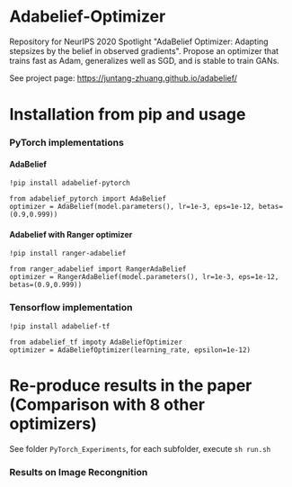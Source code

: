 # Adabelief-Optimizer
Repository for NeurIPS 2020 Spotlight  "AdaBelief Optimizer: Adapting stepsizes by the belief in observed gradients". Propose an optimizer that trains fast as Adam, generalizes well as SGD, and is stable to train GANs. 

See project page: https://juntang-zhuang.github.io/adabelief/

# Installation from pip and usage

### PyTorch implementations
#### AdaBelief
```
!pip install adabelief-pytorch

from adabelief_pytorch import AdaBelief
optimizer = AdaBelief(model.parameters(), lr=1e-3, eps=1e-12, betas=(0.9,0.999))
```

#### Adabelief with Ranger optimizer
```
!pip install ranger-adabelief

from ranger_adabelief import RangerAdaBelief
optimizer = RangerAdaBelief(model.parameters(), lr=1e-3, eps=1e-12, betas=(0.9,0.999))
```

### Tensorflow implementation
```
!pip install adabelief-tf

from adabelief_tf impoty AdaBeliefOptimizer
optimizer = AdaBeliefOptimizer(learning_rate, epsilon=1e-12) 
```

# Re-produce results in the paper (Comparison with 8 other optimizers)
See folder ``PyTorch_Experiments``, for each subfolder, execute ```sh run.sh```
### Results on Image Recongnition 
